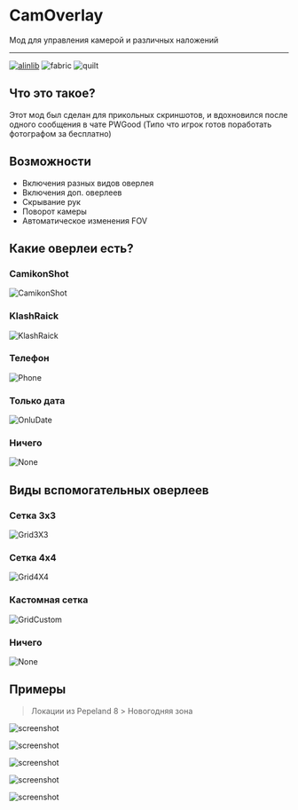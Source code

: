 # CamOverlay
Мод для управления камерой и различных наложений
<hr>

[![alinlib](https://kelcuprum.ru/ass/budge/alinlib/requires/cozy_vector.svg)](/simply-kel/alinlib)
![fabric](https://cdn.jsdelivr.net/npm/@intergrav/devins-badges@3/assets/cozy/supported/fabric_vector.svg)
![quilt](https://cdn.jsdelivr.net/npm/@intergrav/devins-badges@3/assets/cozy/supported/quilt_vector.svg)


## Что это такое?
Этот мод был сделан для прикольных скриншотов, и вдохновился после одного сообщения в чате PWGood (Типо что игрок готов поработать фотографом за бесплатно)

## Возможности
- Включения разных видов оверлея
- Включения доп. оверлеев
- Скрывание рук
- Поворот камеры
- Автоматическое изменения FOV

## Какие оверлеи есть?
### CamikonShot
![CamikonShot](https://cdn.kelcuprum.ru/camoverlay/type/CamikonShot.png)
### KlashRaick
![KlashRaick](https://cdn.kelcuprum.ru/camoverlay/type/KlashRaick.png)
### Телефон
![Phone](https://cdn.kelcuprum.ru/camoverlay/type/Phone.png)
### Только дата
![OnluDate](https://cdn.kelcuprum.ru/camoverlay/type/OnlyDate.png)
### Ничего
![None](https://cdn.kelcuprum.ru/camoverlay/type/None.png)

## Виды вспомогательных оверлеев
### Сетка 3x3
![Grid3X3](https://cdn.kelcuprum.ru/camoverlay/overlay/Grid3X3.png)
### Сетка 4x4
![Grid4X4](https://cdn.kelcuprum.ru/camoverlay/overlay/Grid4X4.png)
### Кастомная сетка
![GridCustom](https://cdn.kelcuprum.ru/camoverlay/overlay/GridCustom.png)
### Ничего
![None](https://cdn.kelcuprum.ru/camoverlay/type/None.png)

## Примеры
> Локации из Pepeland 8 > Новогодняя зона

![screenshot](https://cdn.kelcuprum.ru/camoverlay/The%20bridge%20of%20pepeland.png)

![screenshot](https://cdn.kelcuprum.ru/camoverlay/Penguin.png)

![screenshot](https://cdn.kelcuprum.ru/camoverlay/Ferris%20wheel.png)

![screenshot](https://cdn.kelcuprum.ru/camoverlay/Ferris%20wheel%20+%20Grid%203x3.png)

![screenshot](https://cdn.kelcuprum.ru/camoverlay/Christmas%20tree.png)